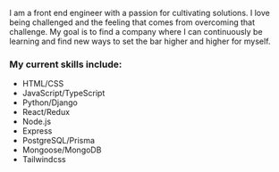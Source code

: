  I am a front end engineer with a passion for cultivating solutions. I love being challenged and the feeling that comes from overcoming that challenge. My goal is to find a company where I can continuously be learning and find new ways to set the bar higher and higher for myself. 
 
### My current skills include:

 - HTML/CSS
 - JavaScript/TypeScript
 - Python/Django
 - React/Redux
 - Node.js
 - Express
 - PostgreSQL/Prisma
 - Mongoose/MongoDB
 - Tailwindcss
